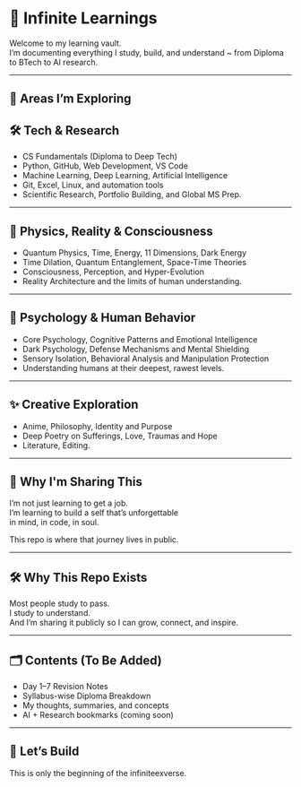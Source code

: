 # 📘 Infinite Learnings

Welcome to my learning vault.  
I’m documenting everything I study, build, and understand ~ from Diploma to BTech to AI research.

---



## 🧠 Areas I’m Exploring

## 🛠️ Tech & Research

- CS Fundamentals (Diploma to Deep Tech)
- Python, GitHub, Web Development, VS Code
- Machine Learning, Deep Learning, Artificial Intelligence
- Git, Excel, Linux, and automation tools
- Scientific Research, Portfolio Building, and Global MS Prep.

---

## 🔬 Physics, Reality & Consciousness

- Quantum Physics, Time, Energy, 11 Dimensions, Dark Energy
- Time Dilation, Quantum Entanglement, Space-Time Theories
- Consciousness, Perception, and Hyper-Evolution
- Reality Architecture and the limits of human understanding.

---

## 🧠 Psychology & Human Behavior

- Core Psychology, Cognitive Patterns and Emotional Intelligence
- Dark Psychology, Defense Mechanisms and Mental Shielding
- Sensory Isolation, Behavioral Analysis and Manipulation Protection
- Understanding humans at their deepest, rawest levels.

---

## ✨ Creative Exploration

- Anime, Philosophy, Identity and Purpose
- Deep Poetry on Sufferings, Love, Traumas and Hope
- Literature, Editing.
  

---

## 🚀 Why I'm Sharing This

I’m not just learning to get a job.  
I’m learning to build a self that’s unforgettable  
in mind, in code, in soul.

This repo is where that journey lives  in public.



---

## 🛠️ Why This Repo Exists

Most people study to pass.  
I study to understand.  
And I’m sharing it publicly so I can grow, connect, and inspire.

---

## 🗂️ Contents (To Be Added)

- Day 1–7 Revision Notes  
- Syllabus-wise Diploma Breakdown  
- My thoughts, summaries, and concepts  
- AI + Research bookmarks (coming soon)

---

## 🚀 Let’s Build

This is only the beginning of the infiniteexverse.

